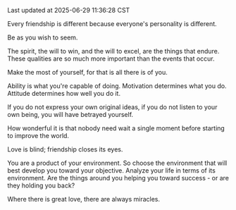 Last updated at 2025-06-29 11:36:28 CST

Every friendship is different because everyone's personality is different.

Be as you wish to seem.

The spirit, the will to win, and the will to excel, are the things that endure. These qualities are so much more important than the events that occur.

Make the most of yourself, for that is all there is of you.

Ability is what you're capable of doing. Motivation determines what you do. Attitude determines how well you do it.

If you do not express your own original ideas, if you do not listen to your own being, you will have betrayed yourself.

How wonderful it is that nobody need wait a single moment before starting to improve the world.

Love is blind; friendship closes its eyes.

You are a product of your environment. So choose the environment that will best develop you toward your objective. Analyze your life in terms of its environment. Are the things around you helping you toward success - or are they holding you back?

Where there is great love, there are always miracles.

